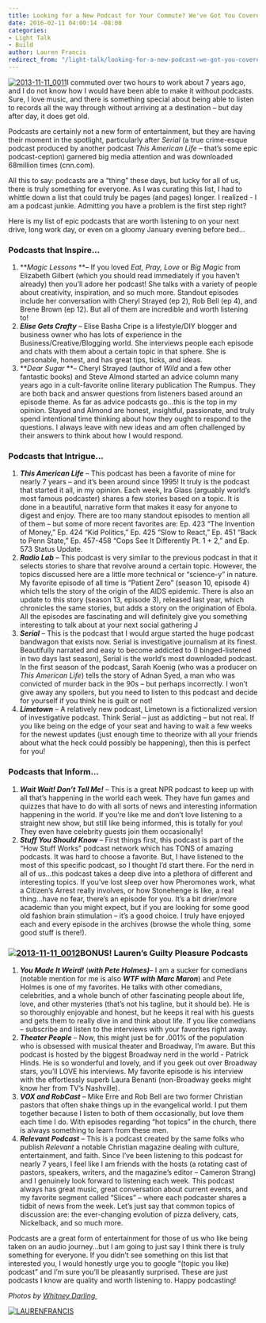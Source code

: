```yaml
---
title: Looking for a New Podcast for Your Commute? We've Got You Covered.
date: 2016-02-11 04:00:14 -08:00
categories:
- Light Talk
- Build
author: Lauren Francis
redirect_from: "/light-talk/looking-for-a-new-podcast-we-got-you-covered/"
---
```


[![2013-11-11_0011](https://yellow-blog-images.imgix.net/2016/02/2013-11-11_0011.jpg)](https://yellow-blog-images.imgix.net/2016/02/2013-11-11_0011.jpg)I commuted over two hours to work about 7 years ago, and I do not know how I would have been able to make it without podcasts. Sure, I love music, and there is something special about being able to listen to records all the way through without arriving at a destination – but day after day, it does get old.

Podcasts are certainly not a new form of entertainment, but they are having their moment in the spotlight, particularly after _Serial_ (a true crime-esque podcast produced by another podcast _This American Life_ – that’s some epic podcast-ception) garnered big media attention and was downloaded 68million times (cnn.com).

All this to say: podcasts are a “thing” these days, but lucky for all of us, there is truly something for everyone. As I was curating this list, I had to whittle down a list that could truly be pages (and pages) longer. I realized - I am a podcast junkie. Admitting you have a problem is the first step right?

Here is my list of epic podcasts that are worth listening to on your next drive, long work day, or even on a gloomy January evening before bed…

### **Podcasts that Inspire…**

1.  **_Magic Lessons_ **– If you loved _Eat, Pray, Love_ or _Big Magic_ from Elizabeth Gilbert (which you should read immediately if you haven’t already) then you’ll adore her podcast! She talks with a variety of people about creativity, inspiration, and so much more. Standout episodes include her conversation with Cheryl Strayed (ep 2), Rob Bell (ep 4), and Brene Brown (ep 12). But all of them are incredible and worth listening to!
2.  **_Elise Gets Crafty_** – Elise Basha Cripe is a lifestyle/DIY blogger and business owner who has lots of experience in the Business/Creative/Blogging world. She interviews people each episode and chats with them about a certain topic in that sphere. She is personable, honest, and has great tips, ticks, and ideas.
3.  **_Dear Sugar_ **– Cheryl Strayed (author of _Wild_ and a few other fantastic books) and Steve Almond started an advice column many years ago in a cult-favorite online literary publication The Rumpus. They are both back and answer questions from listeners based around an episode theme. As far as advice podcasts go…this is the top in my opinion. Stayed and Almond are honest, insightful, passionate, and truly spend intentional time thinking about how they ought to respond to the questions. I always leave with new ideas and am often challenged by their answers to think about how I would respond.

### **Podcasts that Intrigue…**

1.  **_This American Life_** – This podcast has been a favorite of mine for nearly 7 years – and it’s been around since 1995! It truly is the podcast that started it all, in my opinion. Each week, Ira Glass (arguably world’s most famous podcaster) shares a few stories based on a topic. It is done in a beautiful, narrative form that makes it easy for anyone to digest and enjoy. There are too many standout episodes to mention all of them – but some of more recent favorites are: Ep. 423 “The Invention of Money,” Ep. 424 “Kid Politics,” Ep. 425 “Slow to React,” Ep. 451 “Back to Penn State,” Ep. 457-458 “Cops See It Differently Pt. 1 + 2,” and Ep. 573 Status Update.
2.  **_Radio Lab_** – This podcast is very similar to the previous podcast in that it selects stories to share that revolve around a certain topic. However, the topics discussed here are a little more technical or “science-y” in nature. My favorite episode of all time is “Patient Zero” (season 10, episode 4) which tells the story of the origin of the AIDS epidemic. There is also an update to this story (season 13, episode 3), released last year, which chronicles the same stories, but adds a story on the origination of Ebola. All the episodes are fascinating and will definitely give you something interesting to talk about at your next social gathering J
3.  **_Serial_** – This is the podcast that I would argue started the huge podcast bandwagon that exists now. Serial is investigative journalism at its finest. Beautifully narrated and easy to become addicted to (I binged-listened in two days last season), Serial is the world’s most downloaded podcast. In the first season of the podcast, Sarah Koenig (who was a producer on _This American Life_) tells the story of Adnan Syed, a man who was convicted of murder back in the 90s – but perhaps incorrectly. I won’t give away any spoilers, but you need to listen to this podcast and decide for yourself if you think he is guilt or not!
4.  **_Limetown_** – A relatively new podcast, Limetown is a fictionalized version of investigative podcast. Think Serial – just as addicting – but not real. If you like being on the edge of your seat and having to wait a few weeks for the newest updates (just enough time to theorize with all your friends about what the heck could possibly be happening), then this is perfect for you!

### **Podcasts that Inform…**

1.  **_Wait Wait! Don’t Tell Me!_** – This is a great NPR podcast to keep up with all that’s happening in the world each week. They have fun games and quizzes that have to do with all sorts of news and interesting information happening in the world. If you’re like me and don’t love listening to a straight new show, but still like being informed, this is totally for you! They even have celebrity guests join them occasionally!
2.  **_Stuff You Should Know_** – First things first, this podcast is part of the “How Stuff Works” podcast network which has TONS of amazing podcasts. It was hard to choose a favorite. But, I have listened to the most of this specific podcast, so I thought I’d start there. For the nerd in all of us…this podcast takes a deep dive into a plethora of different and interesting topics. If you’ve lost sleep over how Pheromones work, what a Citizen’s Arrest really involves, or how Stonehenge is like, a real thing…have no fear, there’s an episode for you. It’s a bit drier/more academic than you might expect, but if you are looking for some good old fashion brain stimulation – it’s a good choice. I truly have enjoyed each and every episode in the archives (browse the whole thing, some good stuff is there!).

### **[![2013-11-11_0012](https://yellow-blog-images.imgix.net/2016/02/2013-11-11_0012.jpg)](https://yellow-blog-images.imgix.net/2016/02/2013-11-11_0012.jpg)BONUS! Lauren’s Guilty Pleasure Podcasts**

1.  **_You Made It Weird!_** (**_with Pete Holmes)_**– I am a sucker for comedians (notable mention for me is also **_WTF with Marc Maron_**) and Pete Holmes is one of my favorites. He talks with other comedians, celebrities, and a whole bunch of other fascinating people about life, love, and other mysteries (that’s not his tagline, but it should be). He is so thoroughly enjoyable and honest, but he keeps it real with his guests and gets them to really dive in and think about life. If you like comedians – subscribe and listen to the interviews with your favorites right away.
2.  **_Theater People_** – Now, this might just be for .001% of the population who is obsessed with musical theater and Broadway, I’m aware. But this podcast is hosted by the biggest Broadway nerd in the world - Patrick Hinds. He is so wonderful and lovely, and if you geek out over Broadway stars, you’ll LOVE his interviews. My favorite episode is his interview with the effortlessly superb Laura Benanti (non-Broadway geeks might know her from TV’s Nashville).
3.  **_VOX and RobCast_** – Mike Erre and Rob Bell are two former Christian pastors that often shake things up in the evangelical world. I put them together because I listen to both of them occasionally, but love them each time I do. With episodes regarding “hot topics” in the church, there is always something to learn from these men.
4.  **_Relevant Podcast_** – This is a podcast created by the same folks who publish _Relevant_ a notable Christian magazine dealing with culture, entertainment, and faith. Since I’ve been listening to this podcast for nearly 7 years, I feel like I am friends with the hosts (a rotating cast of pastors, speakers, writers, and the magazine’s editor – Cameron Strang) and I genuinely look forward to listening each week. This podcast always has great music, great conversation about current events, and my favorite segment called “Slices” – where each podcaster shares a tidbit of news from the week. Let’s just say that common topics of discussion are: the ever-changing evolution of pizza delivery, cats, Nickelback, and so much more.

Podcasts are a great form of entertainment for those of us who like being taken on an audio journey…but I am going to just say I think there is truly something for everyone. If you didn’t see something on this list that interested you, I would honestly urge you to google “(topic you like) podcast” and I’m sure you’ll be pleasantly surprised. These are just podcasts I know are quality and worth listening to. Happy podcasting!

_Photos by [Whitney Darling ](http://whitneydarling.com/briannagarcia/)_

[![LAURENFRANCIS](https://yellow-blog-images.imgix.net/2016/02/LAURENFRANCIS.jpg)](https://laurenrebekahblog.wordpress.com/)
